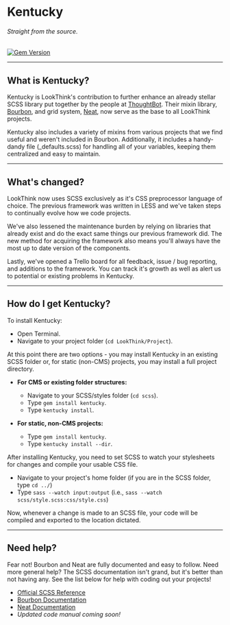# Kentucky
###### Straight from the source.

[![Gem Version](https://badge.fury.io/rb/kentucky.png)](http://badge.fury.io/rb/kentucky)

***

## What is Kentucky?
Kentucky is LookThink's contribution to further enhance an already stellar SCSS library put together by the people at [ThoughtBot](http://www.thoughtbot.com/). Their mixin library, [Bourbon](http://bourbon.io/), and grid system, [Neat](http://neat.bourbon.io/), now serve as the base to all LookThink projects.

Kentucky also includes a variety of mixins from various projects that we find useful and weren't included in Bourbon. Additionally, it includes a handy-dandy file (_defaults.scss) for handling all of your variables, keeping them centralized and easy to maintain.

***

## What's changed?
LookThink now uses SCSS exclusively as it's CSS preprocessor language of choice. The previous framework was written in LESS and we've taken steps to continually evolve how we code projects.

We've also lessened the maintenance burden by relying on libraries that already exist and do the exact same things our previous framework did. The new method for acquiring the framework also means you'll always have the most up to date version of the components.

Lastly, we've opened a Trello board for all feedback, issue / bug reporting, and additions to the framework. You can track it's growth as well as alert us to potential or existing problems in Kentucky.

***

## How do I get Kentucky?
To install Kentucky:

+ Open Terminal.
+ Navigate to your project folder (`cd LookThink/Project`).

At this point there are two options - you may install Kentucky in an existing SCSS folder or, for static (non-CMS) projects, you may install a full project directory.

+ **For CMS or existing folder structures:**
	+ Navigate to your SCSS/styles folder (`cd scss`).
	+ Type `gem install kentucky`.
	+ Type `kentucky install`.
		
+ **For static, non-CMS projects:**
	+ Type `gem install kentucky`.
	+ Type `kentucky install --dir`.
	
After installing Kentucky, you need to set SCSS to watch your stylesheets for changes and compile your usable CSS file.

+ Navigate to your project's home folder (if you are in the SCSS folder, type `cd ../`)
+ Type `sass --watch input:output` (i.e., `sass --watch scss/style.scss:css/style.css`)

Now, whenever a change is made to an SCSS file, your code will be compiled and exported to the location dictated.

***

## Need help?
Fear not! Bourbon and Neat are fully documented and easy to follow. Need more general help? The SCSS documentation isn't grand, but it's better than not having any. See the list below for help with coding out your projects!

+ [Official SCSS Reference](http://sass-lang.com/docs/yardoc/file.SASS_REFERENCE.html#)
+ [Bourbon Documentation](http://bourbon.io/docs/)
+ [Neat Documentation](http://neat.bourbon.io/docs/)
+ *Updated code manual coming soon!*
